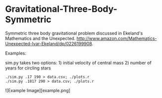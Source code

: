 Gravitational-Three-Body-Symmetric
==================================

Symmetric three body gravitational problem discussed in Ekeland's Mathematics and the Unexpected. http://www.amazon.com/Mathematics-Unexpected-Ivar-Ekeland/dp/0226199908.

Examples:

sim.py takes two options: 
    1) initial velocity of central mass
    2) number of years for circling stars

    ./sim.py .17 190 > data.csv; ./plots.r
    ./sim.py .1817 290 > data.csv; ./plots.r



![Example Image][example.png]
